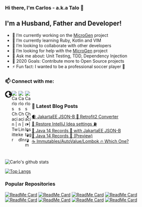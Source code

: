 ### Hi there, I'm Carlos - a.k.a Talo 👋

## I'm a Husband, Father and Developer!

- 🔭 I’m currently working on the [MicroGen][microgen] project
- 🌱 I’m currently learning Ruby, Kotlin and VIM
- 👯 I’m looking to collaborate with other developers
- 🤔 I’m looking for help with the [MicroGen][microgen] project
- 💬 Ask me about: Unit Testing, TDD, Dependency Injection
- 🥅 2020 Goals: Contribute more to Open Source projects
- ⚡ Fun fact: I wanted to be a professional soccer player 🤣

### 📫 Connect with me:

[<img align="left" alt="carloschac.in" width="22px" src="https://raw.githubusercontent.com/iconic/open-iconic/master/svg/globe.svg" />][website]
[<img align="left" alt="Carlos Chacin | Twitter" width="22px" src="https://cdn.jsdelivr.net/npm/simple-icons@v3/icons/twitter.svg" />][twitter]
[<img align="left" alt="Carlos Chacin | LinkedIn" width="22px" src="https://cdn.jsdelivr.net/npm/simple-icons@v3/icons/linkedin.svg" />][linkedin]
[<img align="left" alt="Carlos Chacin | Instagram" width="22px" src="https://cdn.jsdelivr.net/npm/simple-icons@v3/icons/instagram.svg" />][instagram]

<br />

### 📕 Latest Blog Posts
<!-- BLOG-POST-LIST:START -->
- [🌒 JakartaEE JSON-B 🐝 Retrofit2 Converter](https://dev.to/cchacin/jakartaee-json-b-retrofit2-converter-4dhj)
- [🔌 Restore IntelliJ Idea settings ⛽](https://dev.to/cchacin/restore-intellij-idea-settings-2n5e)
- [💾 Java 14 Records 🐞 with JakartaEE JSON-B](https://dev.to/cchacin/java-14-records-with-jakartaee-json-b-160n)
- [🚀 Java 14 Records 💾 (Preview)](https://dev.to/cchacin/java-14-records-preview-37om)
- [☕️ Immutables/AutoValue/Lombok 🔥 Which One?](https://dev.to/cchacin/immutables-autovalue-lombok-which-one-2j33)
<!-- BLOG-POST-LIST:END -->

<br />

![Carlo's github stats](https://github-readme-stats.vercel.app/api?username=cchacin&show_icons=true&include_all_commits=true&count_private=true)

[![Top Langs](https://github-readme-stats.vercel.app/api/top-langs/?username=cchacin&layout=compact)](https://github.com/cchacin)

### Popular Repositories

[![ReadMe Card](https://github-readme-stats.vercel.app/api/pin/?username=cchacin&repo=MicroGen)](https://github.com/cchacin/MicroGen)
[![ReadMe Card](https://github-readme-stats.vercel.app/api/pin/?username=cchacin&repo=ImmutablesJsonb)](https://github.com/cchacin/ImmutablesJsonb)
[![ReadMe Card](https://github-readme-stats.vercel.app/api/pin/?username=cchacin&repo=dotfiles)](https://github.com/cchacin/dotfiles)
[![ReadMe Card](https://github-readme-stats.vercel.app/api/pin/?username=cchacin&repo=javafx-todoapp)](https://github.com/cchacin/javafx-todoapp)
[![ReadMe Card](https://github-readme-stats.vercel.app/api/pin/?username=cchacin&repo=nomo)](https://github.com/cchacin/nomo)
[![ReadMe Card](https://github-readme-stats.vercel.app/api/pin/?username=tomitribe&repo=beryllium&show_owner=true)](https://github.com/tomitribe/beryllium)
[![ReadMe Card](https://github-readme-stats.vercel.app/api/pin/?username=tomitribe&repo=tomee-jaxrs-starter-project&show_owner=true)](https://github.com/tomitribe/tomee-jaxrs-starter-project)
[![ReadMe Card](https://github-readme-stats.vercel.app/api/pin/?username=ArpNetworking&repo=metrics-client-java&show_owner=true)](https://github.com/ArpNetworking/metrics-client-java)


[website]: https://CarlosChac.in
[twitter]: https://twitter.com/CarlosChacin
[instagram]: https://instagram.com/cchacin
[linkedin]: https://www.linkedin.com/in/carloschacin/?locale=en_US
[microgen]: https://github.com/cchacin/MicroGen
